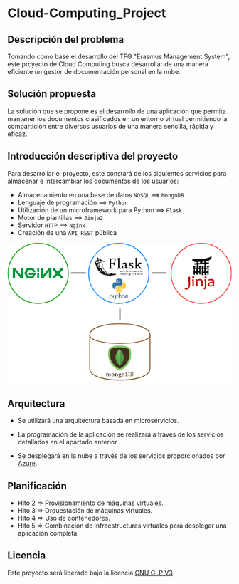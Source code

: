 # Cloud-Computing_Project

## Descripción del problema

Tomando como base el desarrollo del TFG "Erasmus Management System", este proyecto de Cloud Computing busca desarrollar de una manera eficiente un gestor de documentación personal en la nube.


## Solución propuesta

La solución que se propone es el desarrollo de una aplicación que permita mantener los documentos clasificados en un entorno virtual permitiendo la compartición entre diversos usuarios de una manera sencilla, rápida y eficaz.

## Introducción descriptiva del proyecto

Para desarrollar el proyecto, este constará de los siguientes servicios para almacenar e intercambiar los documentos de los usuarios:

- Almacenamiento en una base de datos `NOSQL` ==> `MongoDB`
- Lenguaje de programación ==> `Python`
- Utilización de un microframework para Python ==> `Flask` 
- Motor de plantillas ==> `Jinja2`
- Servidor `HTTP` ==> `Nginx`
- Creación de una `API REST` pública

![Diagrama](https://github.com/RamonGago/Cloud-Computing_Project/blob/master/docs/images/Flask%2BMongo%2BNginx%2BJinja2.png)

## Arquitectura

- Se utilizará una arquitectura basada en microservicios.

- La programación de la aplicación se realizará a través de los servicios detallados en el apartado anterior.

- Se desplegará en la nube a través de los servicios proporcionados por [Azure](https://azure.microsoft.com/es-es/).


## Planificación

* Hito 2 => Provisionamiento de máquinas virtuales.
* Hito 3 => Orquestación de máquinas virtuales.
* Hito 4 => Uso de contenedores.
* Hito 5 => Combinación de infraestructuras virtuales para desplegar una aplicación completa.


## Licencia
Este proyecto será liberado bajo la licencia [GNU GLP V3](https://github.com/RamonGago/Cloud-Computing_Project/blob/master/LICENSE)
